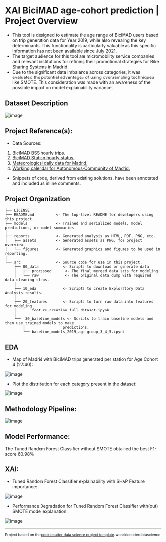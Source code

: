 # XAI BiciMAD age-cohort prediction | Project Overview
- This tool is designed to estimate the age range of BiciMAD users based on trip generation data for Year 2019, while also revealing the key determinants. This functionality is particularly valuable as this specific information has not been available since July 2021.
- The target audience for this tool are micromobility service companies and relevant institutions for refining their promotional strategies for Bike Sharing Systems in Madrid.
- Due to the significant data imbalance across categories, it was evaluated the potential advantages of using oversampling techniques like SMOTE. This consideration was made with an awareness of the possible impact on model explainability variance.

## Dataset Description

![image](https://github.com/jdecampo/xai_age_cohort_prediction_bss/blob/main/reports/assets/model_selected_features.png)


## Project Reference(s):
- Data Sources:
1. [BiciMAD BSS hourly trips.](https://opendata.emtmadrid.es/Datos-estaticos/Datos-generales-(1))
2. [BiciMAD Station hourly status.](https://opendata.emtmadrid.es/Datos-estaticos/Datos-generales-(1))
3. [Meteorological daily data for Madrid.](https://datos.madrid.es/portal/site/egob)
4. [Working calendar for Autonomous-Community of Madrid.](https://datos.madrid.es/portal/site/egob)

- Snippets of code, derived from existing solutions, have been annotated and included as inline comments.

Project Organization
------------

    ├── LICENSE
    ├── README.md          <- The top-level README for developers using this project.
    ├── models             <- Trained and serialized models, model predictions, or model summaries
    │
    ├── reports            <- Generated analysis as HTML, PDF, PNG, etc.
    │   ├── assets         <- Generated assets as PNG, for project overview.
    │   └── figures        <- Generated graphics and figures to be used in reporting.
    │
    └── src                <- Source code for use in this project.
        ├── 00_data           <- Scripts to download or generate data
        │   ├── processed      <- The final merged data sets for modeling.
        │   └── raw            <- The original data dump with required data cleaning steps.
        │
        ├── 10_eda            <- Scripts to create Exploratory Data Analysis results.
        │       
        ├── 20_features       <- Scripts to turn raw data into features for modeling
        │   └── feature_creation_full_dataset.ipynb
        │
        └──  30_baseline_models <- Scripts to train baseline models and then use trained models to make
            │                 predictions.
            └── baseline_models_2019_age-group_3_4_5.ipynb

## EDA

- Map of Madrid with BiciMAD trips generated per station for Age Cohort 4 (27:40):
  
![image](https://github.com/jdecampo/xai_age_cohort_prediction_bss/blob/main/reports/assets/map_bicimad_age_4.png)

- Plot the distribution for each category present in the dataset:
  
![image](https://github.com/jdecampo/xai_age_cohort_prediction_bss/blob/main/reports/assets/user_age_group_distribution_3_4_5.png)

## Methodology Pipeline:

![image](https://github.com/jdecampo/xai_age_cohort_prediction_bss/blob/main/reports/assets/methodology_age-cohort.png)

## Model Performance:

The Tuned Random Forest Classifier without SMOTE obtained the best F1-score 60.98%

## XAI: 

- Tuned Random Forest Classifier explainability with SHAP Feature importance:

![image](https://github.com/jdecampo/xai_age_cohort_prediction_bss/blob/main/reports/assets/tune_rfc_feat_importance_bar.png)

- Performance Degradation for Tuned Random Forest Classifier with(out) SMOTE model explanation:

![image](https://github.com/jdecampo/xai_age_cohort_prediction_bss/blob/main/reports/assets/performance_degra_tune_rfc.png)
  

--------

<p><small>Project based on the <a target="_blank" href="https://drivendata.github.io/cookiecutter-data-science/">cookiecutter data science project template</a>. #cookiecutterdatascience</small></p>
